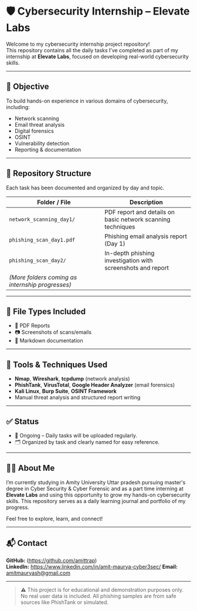 # 🛡️ Cybersecurity Internship – Elevate Labs

Welcome to my cybersecurity internship project repository!  
This repository contains all the daily tasks I’ve completed as part of my internship at **Elevate Labs**, focused on developing real-world cybersecurity skills.

---

## 🎯 Objective

To build hands-on experience in various domains of cybersecurity, including:
- Network scanning
- Email threat analysis
- Digital forensics
- OSINT
- Vulnerability detection
- Reporting & documentation

---

## 📁 Repository Structure

Each task has been documented and organized by day and topic.

| Folder / File | Description |
|---------------|-------------|
| `network_scanning_day1/` | PDF report and details on basic network scanning techniques |
| `phishing_scan_day1.pdf` | Phishing email analysis report (Day 1) |
| `phishing_scan_day2/` | In-depth phishing investigation with screenshots and report |
| *(More folders coming as internship progresses)* |  |

---

## 📄 File Types Included
- 📘 PDF Reports
- 📷 Screenshots of scans/emails
- 📄 Markdown documentation

---

## 🔧 Tools & Techniques Used
- **Nmap**, **Wireshark**, **tcpdump** (network analysis)
- **PhishTank**, **VirusTotal**, **Google Header Analyzer** (email forensics)
- **Kali Linux**, **Burp Suite**, **OSINT Framework**
- Manual threat analysis and structured report writing

---

## ✅ Status
- 🚀 Ongoing – Daily tasks will be uploaded regularly.
- 🗂️ Organized by task and clearly named for easy reference.

---

## 🙋‍♂️ About Me

I’m currently studying in Amity University Uttar pradesh pursuing master's degree in Cyber Security & Cyber Forensic and as a part time interning at **Elevate Labs** and using this opportunity to grow my hands-on cybersecurity skills. This repository serves as a daily learning journal and portfolio of my progress.

Feel free to explore, learn, and connect!

---

## 📬 Contact

**GitHub:** (https://github.com/amittrap)  
**LinkedIn:** https://www.linkedin.com/in/amit-maurya-cyber3sec/
**Email:** amitmauryash@gmail.com 

---

> ⚠️ This project is for educational and demonstration purposes only. No real user data is included. All phishing samples are from safe sources like PhishTank or simulated.
